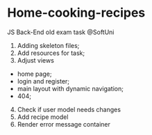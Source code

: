 # Home-cooking-recipes
JS Back-End old exam task @SoftUni

1. Adding skeleton files; 
2. Add resources for task;  
3. Adjust views
  - home page; 
  - login and register; 
  - main layout with dynamic navigation;
  - 404; 
4. Check if user model needs changes
5. Add recipe model
6. Render error message container